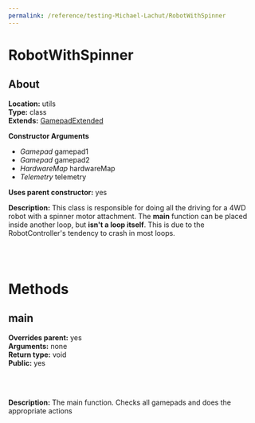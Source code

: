 ```yaml
---
permalink: /reference/testing-Michael-Lachut/RobotWithSpinner
---
```


# RobotWithSpinner

## About

**Location:**                   utils   <br>
**Type:**                       class   <br>
**Extends:**                    [GamepadExtended](./backend/GamepadExtended)


**Constructor Arguments**
  *  _Gamepad_ gamepad1
  *  _Gamepad_ gamepad2
  *  _HardwareMap_ hardwareMap
  *  _Telemetry_ telemetry

**Uses parent constructor:**    yes

**Description:**
This class is responsible for doing all the driving for a 4WD robot with a spinner motor attachment. The **main** function can be placed inside another loop, but **isn't a loop itself**.
This is due to the RobotController's tendency to crash in most loops.

<br>
<br>

# Methods

## main

**Overrides parent:**           yes     <br>
**Arguments:**                  none    <br>
**Return type:**                void    <br>
**Public:**                     yes

<br>
<br>

**Description:**
The main function. Checks all gamepads and does the appropriate actions